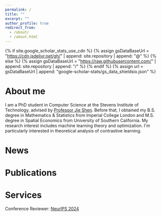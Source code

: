 ```yaml
---
permalink: /
title: ""
excerpt: ""
author_profile: true
redirect_from: 
  - /about/
  - /about.html
---
```


{% if site.google_scholar_stats_use_cdn %}
{% assign gsDataBaseUrl = "https://cdn.jsdelivr.net/gh/" | append: site.repository | append: "@" %}
{% else %}
{% assign gsDataBaseUrl = "https://raw.githubusercontent.com/" | append: site.repository | append: "/" %}
{% endif %}
{% assign url = gsDataBaseUrl | append: "google-scholar-stats/gs_data_shieldsio.json" %}

<span class='anchor' id='about-me'></span>

# About me
I am a PhD student in Computer Science at the Stevens Institute of Technology, advised by [Professor Jie Shen](https://sites.google.com/site/jieshensjtu). Before that, I obtained my B.S. degree in Mathematics & Statistics from Imperial College London and M.S. degree in Spatial Economics from University of Southern California. My research interest includes machine learning theory and optimization. I'm particularly interested in theoretical analysis of contrastive learning. 

# News


# Publications 


# Services
Conference Reviewer: [NeurIPS 2024](https://neurips.cc/)
